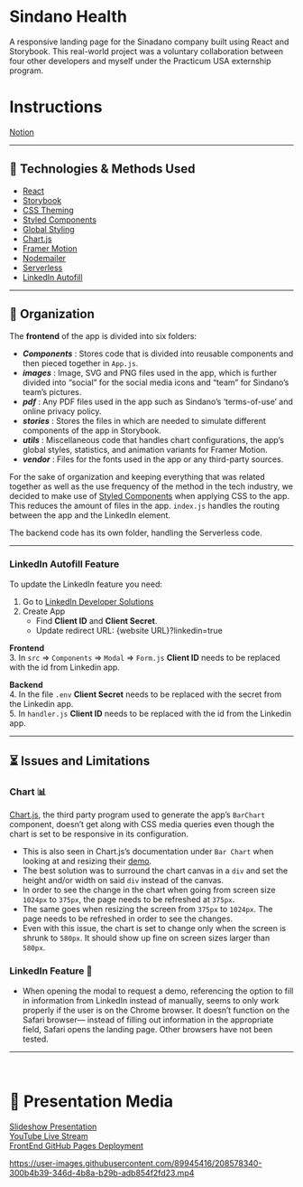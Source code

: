 # Sindano Health
A responsive landing page for the Sinadano company built using React and Storybook. This real-world project was a voluntary collaboration between four other developers and myself under the Practicum USA externship program.

# Instructions
[Notion](https://www.notion.so/Sindano-394de17457e94490b41ab4a1ff099e06)

<hr>

## 🤖 Technologies & Methods Used

* [React](https://reactjs.org/docs/getting-started.html#versioned-documentation)
* [Storybook](https://storybook.js.org/docs/react/get-started/introduction)
* [CSS Theming](https://dev.to/aromanarguello/how-to-use-themes-in-styled-components-49h)
* [Styled Components](https://styled-components.com/docs/basics#getting-started)
* [Global Styling](https://dilshankelsen.com/create-global-styles-with-styled-components/)
* [Chart.js](https://www.chartjs.org/docs/latest/)
* [Framer Motion](https://www.framer.com/docs/introduction/)
* [Nodemailer](https://www.youtube.com/watch?v=30VeUWxZjS8&t=518s)
* [Serverless](https://www.serverless.com/plugins/serverless-dotenv-plugin)
* [LinkedIn Autofill](https://docs.oracle.com/en/cloud/saas/marketing/eloqua-user/Help/Apps/LinkedInAutoFill/Tasks/AddAutoFillWithLinkedInButtonLandingPage.htm)

<hr>

## 📁 Organization

The **frontend** of the app is divided into six folders:

* **_Components_** : Stores code that is divided into reusable components and then pieced together in `App.js`.
* **_images_** : Image, SVG and PNG files used in the app, which is further divided into “social” for the social media icons and “team” for Sindano’s team’s pictures.
* **_pdf_** : Any PDF files used in the app such as Sindano’s ‘terms-of-use’ and online privacy policy.
* **_stories_** : Stores the files in which are needed to simulate different components of the app in Storybook.
* **_utils_** : Miscellaneous code that handles chart configurations, the app’s global styles, statistics, and animation variants for Framer Motion.
* **_vendor_** : Files for the fonts used in the app or any third-party sources.

For the sake of organization and keeping everything that was related together as well as the use frequency of the method in the tech industry, we decided to make use of [Styled Components](https://styled-components.com/) when applying CSS to the app. This reduces the amount of files in the app.
`index.js` handles the routing between the app and the LinkedIn element.

The backend code has its own folder, handling the Serverless code.


<hr>

### LinkedIn Autofill Feature

To update the LinkedIn feature you need:
1. Go to [LinkedIn Developer Solutions](https://developer.linkedin.com)
2. Create App
   * Find **Client ID** and **Client Secret**. 
   * Update redirect URL: {website URL}?linkedin=true

**Frontend**  
3. In `src` => `Components` => `Modal` => `Form.js` **Client ID** needs to be replaced with the id from Linkedin app. 

**Backend**  
4. In the file `.env` **Client Secret** needs to be replaced with the secret from the Linkedin app. <br>
5. In `handler.js` **Client ID** needs to be replaced with the id from the Linkedin app. 

<hr>

## ⏳ Issues and Limitations

### Chart 📊
[Chart.js](https://www.chartjs.org/), the third party program used to generate the app’s `BarChart` component, doesn’t get along with CSS media queries even though the chart is set to be responsive in its configuration. 
* This is also seen in Chart.js’s documentation under `Bar Chart` when looking at and resizing their [demo](https://www.chartjs.org/docs/latest/charts/bar.html#horizontal-bar-chart).
* The best solution was to surround the chart canvas in a `div` and set the height and/or width on said `div` instead of the canvas.
* In order to see the change in the chart when going from screen size `1024px` to `375px`, the page needs to be refreshed at `375px`.
* The same goes when resizing the screen from `375px` to `1024px`. The page needs to be refreshed in order to see the changes.
* Even with this issue, the chart is set to change only when the screen is shrunk to `580px`. It should show up fine on screen sizes larger than `580px`.


### LinkedIn Feature 👤
* When opening the modal to request a demo, referencing the option to fill in information from LinkedIn instead of manually, seems to only work properly if the user is on the Chrome browser. It doesn’t function on the Safari browser— instead of filling out information in the appropriate field, Safari opens the landing page. Other browsers have not been tested.

<hr>
<br>

# 👀 Presentation Media

[Slideshow Presentation](https://www.canva.com/design/DAFU3R7ApWw/oDHPBrpo97m48tzAzDQlqg/view?utm_content=DAFU3R7ApWw&utm_campaign=designshare&utm_medium=link&utm_source=publishsharelink) <br>
[YouTube Live Stream](https://www.youtube.com/watch?v=pKfX8RWpbQw) <br>
[FrontEnd GitHub Pages Deployment](https://samm96.github.io/sindano-landing-page/#/)



https://user-images.githubusercontent.com/89945416/208578340-300b4b39-346d-4b8a-b29b-adb854f2fd23.mp4



